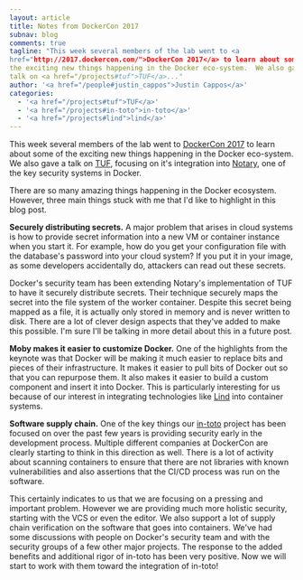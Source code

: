 ```yaml
---
layout: article
title: Notes from DockerCon 2017
subnav: blog
comments: true
tagline: "This week several members of the lab went to <a 
href="http://2017.dockercon.com/">DockerCon 2017</a> to learn about some of 
the exciting new things happening in the Docker eco-system.  We also gave a 
talk on <a href="/projects#tuf">TUF</a>..."
author: '<a href="/people#justin_cappos">Justin Cappos</a>'
categories:
  - '<a href="/projects#tuf">TUF</a>'
  - '<a href="/projects#in-toto">in-toto</a>'
  - '<a href="/projects#lind">lind</a>'
---  
```


This week several members of the lab went to <a 
href="http://2017.dockercon.com/">DockerCon 2017</a> to learn about some of
the exciting new things happening in the Docker eco-system.  We also gave a
talk on <a href="/projects#tuf">TUF</a>, focusing on it's integration into
<a href="https://github.com/docker/notary">Notary</a>, one of the key
security systems in Docker.  

There are so many amazing things happening in the Docker ecosystem.
However, three main things stuck with me that I'd like to highlight in this
blog post.

**Securely distributing secrets.**  A major problem that arises in cloud
systems is how to provide secret information into a new VM or container
instance when you start it.  For example, how do you get your configuration
file with the database's password into your cloud system?  If you put it in
your image, as some developers accidentally do, attackers can read out
these secrets.

Docker's security team has been extending Notary's implementation of TUF to 
have it securely distribute secrets.  Their technique securely maps the
secret into the file system of the worker container.  Despite this secret
being mapped as a file, it is actually only stored in memory and is never
written to disk.  There are a lot of clever
design aspects that they've added to make this possible.  I'm sure I'll be
talking in more detail about this in a future post.

**Moby makes it easier to customize Docker.**  One of the highlights from
the keynote was that Docker will be making it much easier to replace bits
and pieces of their infrastructure.  It makes it easier to pull bits of
Docker out so that you can repurpose them.  It also makes it easier to build
a custom component and insert it into Docker.  This is particularly
interesting for us because of our interest in integrating technologies
like <a href="/projects#lind">Lind</a> into container systems.

**Software supply chain.**  One of the key things our <a
href="/projects#in-toto">in-toto</a> project has been focused on over
the past few years is providing security early in the development process.
Multiple different companies at DockerCon are clearly starting to think in
this direction as well.  There is a lot of activity about scanning
containers to ensure that there are not libraries with known
vulnerabilities and also assertions that the CI/CD process was run on the
software.  

This certainly indicates to us that we are focusing on a
pressing and important problem.  However we are providing much more
holistic security, starting with the VCS or even the editor.  We also
support a lot of supply chain verification on the software that goes into
containers.  We've had some discussions with people on Docker's security 
team and with the security groups of a few other major projects.  The 
response to the added benefits and additional rigor of in-toto has been 
very positive.  Now we will start to work with them toward the
integration of in-toto!

